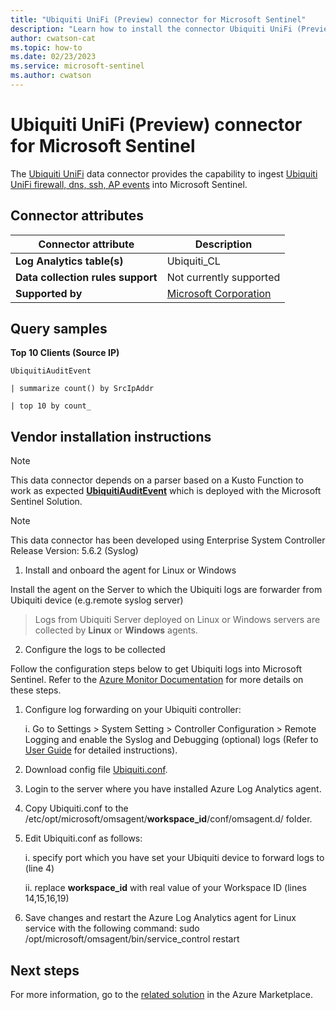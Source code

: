 ```yaml
---
title: "Ubiquiti UniFi (Preview) connector for Microsoft Sentinel"
description: "Learn how to install the connector Ubiquiti UniFi (Preview) to connect your data source to Microsoft Sentinel."
author: cwatson-cat
ms.topic: how-to
ms.date: 02/23/2023
ms.service: microsoft-sentinel
ms.author: cwatson
---
```


# Ubiquiti UniFi (Preview) connector for Microsoft Sentinel

The [Ubiquiti UniFi](https://www.ui.com/) data connector provides the capability to ingest [Ubiquiti UniFi firewall, dns, ssh, AP events](https://help.ui.com/hc/en-us/articles/204959834-UniFi-How-to-View-Log-Files) into Microsoft Sentinel.

## Connector attributes

| Connector attribute | Description |
| --- | --- |
| **Log Analytics table(s)** | Ubiquiti_CL<br/> |
| **Data collection rules support** | Not currently supported |
| **Supported by** | [Microsoft Corporation](https://support.microsoft.com) |

## Query samples

**Top 10 Clients (Source IP)**
   ```kusto
UbiquitiAuditEvent
 
   | summarize count() by SrcIpAddr
 
   | top 10 by count_
   ```



## Vendor installation instructions


> [!NOTE]
   >  This data connector depends on a parser based on a Kusto Function to work as expected [**UbiquitiAuditEvent**](https://aka.ms/sentinel-UbiquitiUnifi-parser) which is deployed with the Microsoft Sentinel Solution.


> [!NOTE]
   >  This data connector has been developed using Enterprise System Controller Release Version: 5.6.2 (Syslog)

1. Install and onboard the agent for Linux or Windows

Install the agent on the Server to which the Ubiquiti logs are forwarder from Ubiquiti device (e.g.remote syslog server)

> Logs from Ubiquiti Server deployed on Linux or Windows servers are collected by **Linux** or **Windows** agents.




2. Configure the logs to be collected

Follow the configuration steps below to get Ubiquiti logs into Microsoft Sentinel. Refer to the [Azure Monitor Documentation](/azure/azure-monitor/agents/data-sources-json) for more details on these steps.
1. Configure log forwarding on your Ubiquiti controller: 

	 i. Go to Settings > System Setting > Controller Configuration > Remote Logging and enable the Syslog and Debugging (optional) logs (Refer to [User Guide](https://dl.ui.com/guides/UniFi/UniFi_Controller_V5_UG.pdf) for detailed instructions).
2. Download config file [Ubiquiti.conf](https://aka.ms/sentinel-UbiquitiUnifi-conf).
3. Login to the server where you have installed Azure Log Analytics agent.
4. Copy Ubiquiti.conf to the /etc/opt/microsoft/omsagent/**workspace_id**/conf/omsagent.d/ folder.
5. Edit Ubiquiti.conf as follows:

	 i. specify port which you have set your Ubiquiti device to forward logs to (line 4)

	 ii. replace **workspace_id** with real value of your Workspace ID (lines 14,15,16,19)
5. Save changes and restart the Azure Log Analytics agent for Linux service with the following command:
		sudo /opt/microsoft/omsagent/bin/service_control restart




## Next steps

For more information, go to the [related solution](https://azuremarketplace.microsoft.com/en-us/marketplace/apps/azuresentinel.azure-sentinel-solution-ubiquitiunifi?tab=Overview) in the Azure Marketplace.
